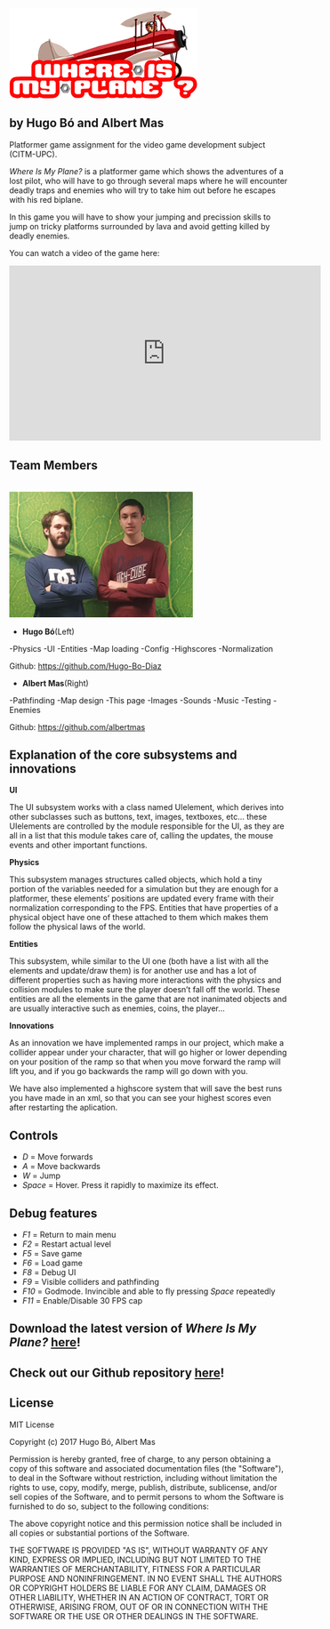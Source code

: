 <br><img src="https://github.com/Hugo-Bo-Diaz/Game-dev-platformer/blob/master/platformer/Game/gui/title.png?raw=true" width = "338" height = "163" alt="Error loading img"><br>
## by Hugo Bó and Albert Mas
Platformer game assignment for the video game development subject (CITM-UPC).

*Where Is My Plane?* is a platformer game which shows the adventures of a lost pilot, who will have to go through several maps where he will encounter deadly traps and enemies who will try to take him out before he escapes with his red biplane.

In this game you will have to show your jumping and precission skills to jump on tricky platforms surrounded by lava and avoid getting killed by deadly enemies.

You can watch a video of the game here:

<iframe width="560" height="315" src="https://www.youtube.com/embed/ImY43v0xK64?rel=0" frameborder="0" gesture="media" allow="encrypted-media" allowfullscreen></iframe>

## Team Members
<br><img src="https://github.com/Hugo-Bo-Diaz/Game-dev-platformer/blob/master/platformer/Game/GroupPhoto.jpg?raw=true" width = "330" height = "226" alt="Error loading img"><br>

+ **Hugo Bó**(Left)

-Physics
-UI
-Entities
-Map loading
-Config
-Highscores
-Normalization

Github: https://github.com/Hugo-Bo-Diaz

+ **Albert Mas**(Right)

-Pathfinding
-Map design
-This page
-Images
-Sounds
-Music
-Testing
-Enemies

Github: https://github.com/albertmas

## Explanation of the core subsystems and innovations

**UI**

The UI subsystem works with a class named UIelement, which derives into other subclasses such as buttons, text, images, textboxes, etc… these UIelements are controlled by the module responsible for the UI, as they are all in a list that this module takes care of, calling the updates, the mouse events and other important functions.

**Physics**

This subsystem manages structures called objects, which hold a tiny portion of the variables needed for a simulation but they are enough for a platformer, these elements’ positions are updated every frame with their normalization corresponding to the FPS. Entities that have properties of a physical object have one of these attached to them which makes them follow the physical laws of the world.

**Entities**

This subsystem, while similar to the UI one (both have a list with all the elements and update/draw them) is for another use and has a lot of different properties such as having more interactions with the physics and collision modules to make sure the player doesn’t fall off the world. These entities are all the elements in the game that are not inanimated objects and are usually interactive such as enemies, coins, the player...

**Innovations**

As an innovation we have implemented ramps in our project, which make a collider appear under your character, that will go higher or lower depending on your position of the ramp so that when you move forward the ramp will lift you, and if you go backwards the ramp will go down with you.

We have also implemented a highscore system that will save the best runs you have made in an xml, so that you can see your highest scores even after restarting the aplication.

## Controls
+ *D* = Move forwards
+ *A* = Move backwards
+ *W* = Jump
+ *Space*  = Hover. Press it rapidly to maximize its effect.

## Debug features
+ *F1* = Return to main menu
+ *F2* = Restart actual level
+ *F5* = Save game
+ *F6* = Load game
+ *F8* = Debug UI
+ *F9* = Visible colliders and pathfinding
+ *F10* = Godmode. Invincible and able to fly pressing *Space* repeatedly
+ *F11* = Enable/Disable 30 FPS cap

## Download the latest version of *Where Is My Plane?* [here](https://github.com/Hugo-Bo-Diaz/Game-dev-platformer/releases/tag/v1.2.1)!
## Check out our Github repository [here](https://github.com/Hugo-Bo-Diaz/Game-dev-platformer)!

## License
MIT License

Copyright (c) 2017 Hugo Bó, Albert Mas

Permission is hereby granted, free of charge, to any person obtaining a copy
of this software and associated documentation files (the "Software"), to deal
in the Software without restriction, including without limitation the rights
to use, copy, modify, merge, publish, distribute, sublicense, and/or sell
copies of the Software, and to permit persons to whom the Software is
furnished to do so, subject to the following conditions:

The above copyright notice and this permission notice shall be included in all
copies or substantial portions of the Software.

THE SOFTWARE IS PROVIDED "AS IS", WITHOUT WARRANTY OF ANY KIND, EXPRESS OR
IMPLIED, INCLUDING BUT NOT LIMITED TO THE WARRANTIES OF MERCHANTABILITY,
FITNESS FOR A PARTICULAR PURPOSE AND NONINFRINGEMENT. IN NO EVENT SHALL THE
AUTHORS OR COPYRIGHT HOLDERS BE LIABLE FOR ANY CLAIM, DAMAGES OR OTHER
LIABILITY, WHETHER IN AN ACTION OF CONTRACT, TORT OR OTHERWISE, ARISING FROM,
OUT OF OR IN CONNECTION WITH THE SOFTWARE OR THE USE OR OTHER DEALINGS IN THE
SOFTWARE.
